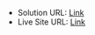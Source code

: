 - Solution URL: [Link](https://www.frontendmentor.io/solutions/used-flexboxgrid-and-mobile-view-first-approach-H1E5Cjs4c)
- Live Site URL: [Link](https://resonant-semolina-7f3677.netlify.app/)
